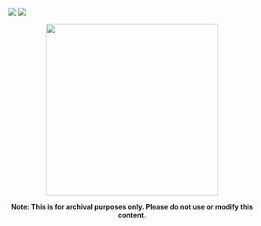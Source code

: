 <img src="https://img.shields.io/badge/Fedora-00CED1?style=for-the-badge&logo=fedora&color=7dc4e4&logoColor=blue" /> <img src="https://img.shields.io/badge/Arch-00CED1?style=for-the-badge&logo=arch-linux&color=7dc4e4&logoColor=blue&labelColor=1c1c29" />

<p align="center">
<a href="https://discord.com/invite/8NJWstnUHd">
<img src="https://invidget.switchblade.xyz/8NJWstnUHd" width="350">
</a>
</p>

<div align="center">
<strong> Note: This is for archival purposes only. Please do not use or modify this content. </strong>
</div>

